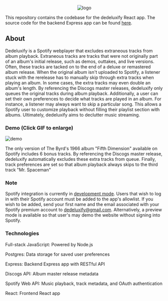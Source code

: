 <div align="center">

![logo](https://github.com/dtaylor6/dedeluxify/assets/57015811/22a23ecc-71b2-4545-8af1-a4ad6b9ea744)

</div>

This repository contains the codebase for the dedeluxify React app. The source code for the backend Express app can be found [here](https://github.com/dtaylor6/dedeluxify-backend).

## About

Dedeluxify is a Spotify webplayer that excludes extraneous tracks from album playback. Extraneous tracks are tracks that were not originally part of an album's initial release, such as demos, outtakes, and live versions. Often, these tracks are tacked on to the end of a deluxe or remastered album release. When the original album isn't uploaded to Spotify, a listener stuck with the rerelease has to manually skip through extra tracks when playing an album. In some cases, the extra tracks may even double an album's length. By referencing the Discogs master releases, dedeluxify only queues the original tracks during album playback. Additionally, a user can set their own preferences to decide what tracks are played in an album. For instance, a listener may always want to skip a particular song. This allows a Spotify user to customize playback without filling their playlist section with albums. Ultimately, dedeluxify aims to declutter music streaming. 

### Demo (Click GIF to enlarge)

![demo](https://github.com/dtaylor6/dedeluxify/assets/57015811/ec2e8740-0aaa-4b75-a3ab-91bb361b3856)

The only version of The Byrd's 1966 album "Fifth Dimension" available on Spotify includes 6 bonus tracks. By referencing the Discogs master release, dedeluxify automatically excludes these extra tracks from queue. Finally, track preferences are set so that album playback always skips to the third track "Mr. Spaceman"

### Note

Spotify integration is currently in [development mode](https://developer.spotify.com/documentation/web-api/concepts/quota-modes). Users that wish to log in with their Spotify account must be added to the app's allowlist. If you wish to be added, send your first name and the email associated with your Spotify premium account to dedeluxify@gmail.com. Alternatively, a preview mode is available so that user's may demo the website without signing into Spotify.

### Technologies

Full-stack JavaScript: Powered by Node.js

Postgres: Data storage for saved user preferences

Express: Backend Express app with RESTful API

Discogs API: Album master release metadata

Spotify Web API: Music playback, track metadata, and OAuth authentication

React: Frontend React app
